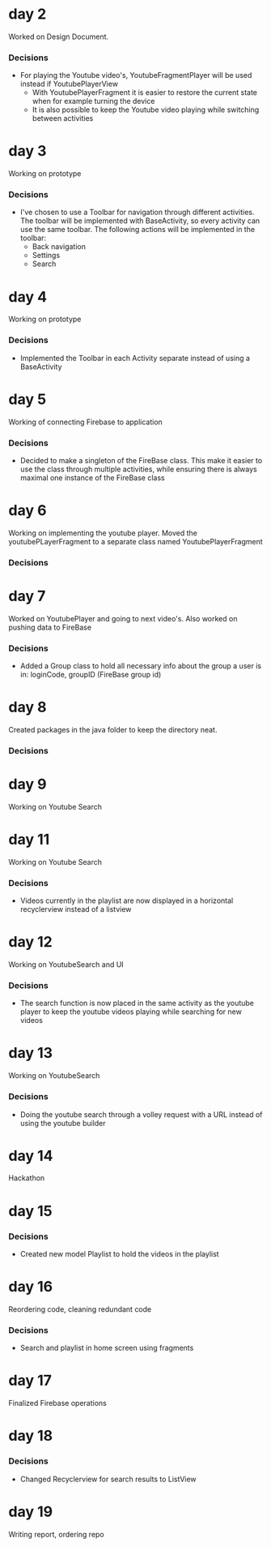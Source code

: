 # day 2
Worked on Design Document.

### Decisions 
- For playing the Youtube video's, YoutubeFragmentPlayer will be used instead if YoutubePlayerView
  - With YoutubePlayerFragment it is easier to restore the current state when for example turning the device
  - It is also possible to keep the Youtube video playing while switching between activities

# day 3
Working on prototype

### Decisions
- I've chosen to use a Toolbar for navigation through different activities. The toolbar will be implemented with BaseActivity, so every activity can use the same toolbar. The following actions will be implemented in the toolbar:
  - Back navigation
  - Settings
  - Search  
  
# day 4
Working on prototype

### Decisions
- Implemented the Toolbar in each Activity separate instead of using a BaseActivity

# day 5
Working of connecting Firebase to application

### Decisions
- Decided to make a singleton of the FireBase class. This make it easier to use the class through multiple activities, while ensuring there is always maximal one instance of the FireBase class

# day 6
Working on implementing the youtube player. Moved the youtubePLayerFragment to a separate class named YoutubePlayerFragment

### Decisions

# day 7
Worked on YoutubePlayer and going to next video's. Also worked on pushing data to FireBase

### Decisions
- Added a Group class to hold all necessary info about the group a user is in: loginCode, groupID (FireBase group id)

# day 8
Created packages in the java folder to keep the directory neat. 

### Decisions

# day 9
Working on Youtube Search


# day 11
Working on Youtube Search

### Decisions
- Videos currently in the playlist are now displayed in a horizontal recyclerview instead of a listview

# day 12
Working on YoutubeSearch and UI

### Decisions
- The search function is now placed in the same activity as the youtube player to keep the youtube videos playing while searching for new videos

# day 13
Working on YoutubeSearch

### Decisions
- Doing the youtube search through a volley request with a URL instead of using the youtube builder

# day 14
Hackathon

# day 15

### Decisions
- Created new model Playlist to hold the videos in the playlist

# day 16
Reordering code, cleaning redundant code

### Decisions
- Search and playlist in home screen using fragments

# day 17
Finalized Firebase operations

# day 18 

### Decisions
- Changed Recyclerview for search results to ListView

# day 19
Writing report, ordering repo
